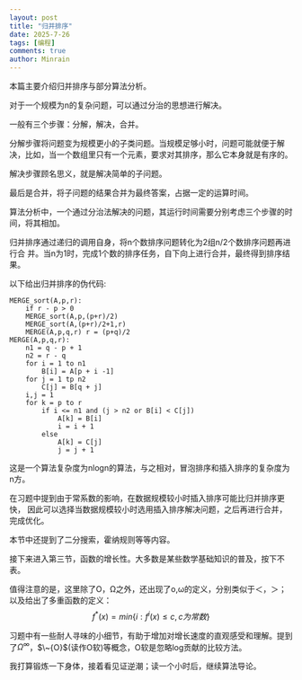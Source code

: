 ```yaml
---
layout: post
title: "归并排序"
date: 2025-7-26
tags: [编程]
comments: true
author: Minrain
---
```

本篇主要介绍归并排序与部分算法分析。

对于一个规模为n的复杂问题，可以通过分治的思想进行解决。

一般有三个步骤：分解，解决，合并。

分解步骤将问题变为规模更小的子类问题。当规模足够小时，问题可能就便于解决，比如，当一个数组里只有一个元素，要求对其排序，那么它本身就是有序的。

解决步骤顾名思义，就是解决简单的子问题。

最后是合并，将子问题的结果合并为最终答案，占据一定的运算时间。

算法分析中，一个通过分治法解决的问题，其运行时间需要分别考虑三个步骤的时间，将其相加。

归并排序通过递归的调用自身，将n个数排序问题转化为2组n/2个数排序问题再进行合
并。当n为1时，完成1个数的排序任务，自下向上进行合并，最终得到排序结果。

以下给出归并排序的伪代码:
``` 
MERGE_sort(A,p,r):
    if r - p > 0
    MERGE_sort(A,p,(p+r)/2)        
    MERGE_sort(A,(p+r)/2+1,r)
    MERGE(A,p,q,r) r = (p+q)/2
MERGE(A,p,q,r):
    n1 = q - p + 1
    n2 = r - q
    for i = 1 to n1
        B[i] = A[p + i -1]
    for j = 1 tp n2
        C[j] = B[q + j]
    i,j = 1
    for k = p to r
        if i <= n1 and (j > n2 or B[i] < C[j])
            A[k] = B[i]
            i = i + 1
        else
            A[k] = C[j]
            j = j + 1
```
这是一个算法复杂度为nlogn的算法，与之相对，冒泡排序和插入排序的复杂度为n方。

在习题中提到由于常系数的影响，在数据规模较小时插入排序可能比归并排序更快，
因此可以选择当数据规模较小时选用插入排序解决问题，之后再进行合并，完成优化。

本节中还提到了二分搜索，霍纳规则等等内容。

接下来进入第三节，函数的增长性。大多数是某些数学基础知识的普及，按下不表。

值得注意的是，这里除了O，Ω之外，还出现了o,ω的定义，分别类似于＜，＞；以及给出了多重函数的定义：$$f^*(x) = min\{i: f^i(x) ≤ c,c为常数\}$$

习题中有一些耐人寻味的小细节，有助于增加对增长速度的直观感受和理解。提到了$Ω^∞$，$\~{O}$(读作O软)等概念，O软是忽略log贡献的比较方法。

我打算锻炼一下身体，接着看见证逆潮；读一个小时后，继续算法导论。